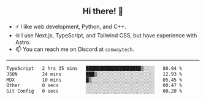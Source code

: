 <h2 align="center">Hi there! 👋</h2>

- ⚡ I like web development, Python, and C++.
- 🌐 I use Next.js, TypeScript, and Tailwind CSS, but have experience with Astro.
- 📫 You can reach me on Discord at <code>conwaytech</code>.

***

<!--START_SECTION:waka-->

```txt
TypeScript   2 hrs 35 mins   ████████████████████▒░░░░   80.94 %
JSON         24 mins         ███▒░░░░░░░░░░░░░░░░░░░░░   12.93 %
MDX          10 mins         █▒░░░░░░░░░░░░░░░░░░░░░░░   05.45 %
Other        0 secs          ░░░░░░░░░░░░░░░░░░░░░░░░░   00.47 %
Git Config   0 secs          ░░░░░░░░░░░░░░░░░░░░░░░░░   00.20 %
```

<!--END_SECTION:waka-->
